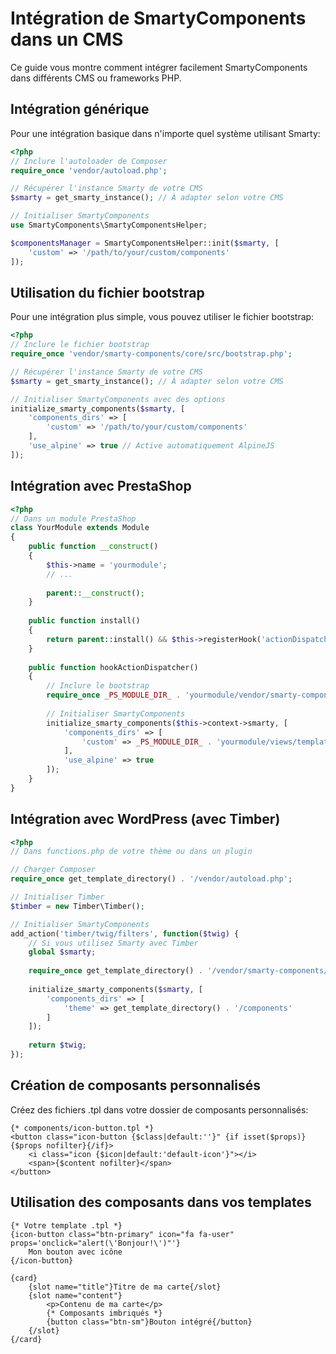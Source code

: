 # Intégration de SmartyComponents dans un CMS

Ce guide vous montre comment intégrer facilement SmartyComponents dans différents CMS ou frameworks PHP.

## Intégration générique

Pour une intégration basique dans n'importe quel système utilisant Smarty:

```php
<?php
// Inclure l'autoloader de Composer
require_once 'vendor/autoload.php';

// Récupérer l'instance Smarty de votre CMS
$smarty = get_smarty_instance(); // À adapter selon votre CMS

// Initialiser SmartyComponents
use SmartyComponents\SmartyComponentsHelper;

$componentsManager = SmartyComponentsHelper::init($smarty, [
    'custom' => '/path/to/your/custom/components'
]);
```

## Utilisation du fichier bootstrap

Pour une intégration plus simple, vous pouvez utiliser le fichier bootstrap:

```php
<?php
// Inclure le fichier bootstrap
require_once 'vendor/smarty-components/core/src/bootstrap.php';

// Récupérer l'instance Smarty de votre CMS
$smarty = get_smarty_instance(); // À adapter selon votre CMS

// Initialiser SmartyComponents avec des options
initialize_smarty_components($smarty, [
    'components_dirs' => [
        'custom' => '/path/to/your/custom/components'
    ],
    'use_alpine' => true // Active automatiquement AlpineJS
]);
```

## Intégration avec PrestaShop

```php
<?php
// Dans un module PrestaShop
class YourModule extends Module
{
    public function __construct()
    {
        $this->name = 'yourmodule';
        // ...
        
        parent::__construct();
    }
    
    public function install()
    {
        return parent::install() && $this->registerHook('actionDispatcher');
    }
    
    public function hookActionDispatcher()
    {
        // Inclure le bootstrap
        require_once _PS_MODULE_DIR_ . 'yourmodule/vendor/smarty-components/core/src/bootstrap.php';
        
        // Initialiser SmartyComponents
        initialize_smarty_components($this->context->smarty, [
            'components_dirs' => [
                'custom' => _PS_MODULE_DIR_ . 'yourmodule/views/templates/components'
            ],
            'use_alpine' => true
        ]);
    }
}
```

## Intégration avec WordPress (avec Timber)

```php
<?php
// Dans functions.php de votre thème ou dans un plugin

// Charger Composer
require_once get_template_directory() . '/vendor/autoload.php';

// Initialiser Timber
$timber = new Timber\Timber();

// Initialiser SmartyComponents
add_action('timber/twig/filters', function($twig) {
    // Si vous utilisez Smarty avec Timber
    global $smarty;
    
    require_once get_template_directory() . '/vendor/smarty-components/core/src/bootstrap.php';
    
    initialize_smarty_components($smarty, [
        'components_dirs' => [
            'theme' => get_template_directory() . '/components'
        ]
    ]);
    
    return $twig;
});
```

## Création de composants personnalisés

Créez des fichiers .tpl dans votre dossier de composants personnalisés:

```smarty
{* components/icon-button.tpl *}
<button class="icon-button {$class|default:''}" {if isset($props)}{$props nofilter}{/if}>
    <i class="icon {$icon|default:'default-icon'}"></i>
    <span>{$content nofilter}</span>
</button>
```

## Utilisation des composants dans vos templates

```smarty
{* Votre template .tpl *}
{icon-button class="btn-primary" icon="fa fa-user" props='onclick="alert(\'Bonjour!\')"'}
    Mon bouton avec icône
{/icon-button}

{card}
    {slot name="title"}Titre de ma carte{/slot}
    {slot name="content"}
        <p>Contenu de ma carte</p>
        {* Composants imbriqués *}
        {button class="btn-sm"}Bouton intégré{/button}
    {/slot}
{/card}
``` 